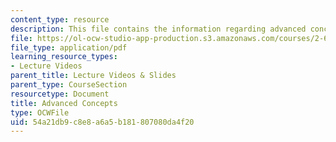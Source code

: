 ```yaml
---
content_type: resource
description: This file contains the information regarding advanced concepts.
file: https://ol-ocw-studio-app-production.s3.amazonaws.com/courses/2-627-fundamentals-of-photovoltaics-fall-2013/54a21db9c8e8a6a5b181807080da4f20_MIT2_627F13_lec15.pdf
file_type: application/pdf
learning_resource_types:
- Lecture Videos
parent_title: Lecture Videos & Slides
parent_type: CourseSection
resourcetype: Document
title: Advanced Concepts
type: OCWFile
uid: 54a21db9-c8e8-a6a5-b181-807080da4f20
---
```

